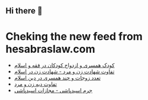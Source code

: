 ## Hi there 👋


# Cheking the new feed from hesabraslaw.com
<!-- BLOG-POST-LIST:START -->
- [کودک همسری و ازدواج کودکان در فقه و اسلام](https://hesabraslaw.com/blog/%DA%A9%D9%88%D8%AF%DA%A9-%D9%87%D9%85%D8%B3%D8%B1%DB%8C-%D8%AF%D8%B1-%D8%A7%D8%B3%D9%84%D8%A7%D9%85-%D9%88-%D8%A7%D8%B2%D8%AF%D9%88%D8%A7%D8%AC-%DA%A9%D9%88%D8%AF%DA%A9-%D8%AF%D8%B1-%D9%81%D9%82%D9%87/)
- [تفاوت شهادت زن و مرد - شهادت زن در  اسلام](https://hesabraslaw.com/blog/%D8%AA%D9%81%D8%A7%D9%88%D8%AA-%D8%B4%D9%87%D8%A7%D8%AF%D8%AA-%D8%B2%D9%86-%D9%88-%D9%85%D8%B1%D8%AF-%D8%B4%D9%87%D8%A7%D8%AF%D8%AA-%D8%B2%D9%86-%D8%AF%D8%B1-%D8%A7%D8%B3%D9%84%D8%A7%D9%85/)
- [تعدد زوجات و چند همسری در دین اسلام](https://hesabraslaw.com/blog/%D8%AA%D8%B9%D8%AF%D8%AF-%D8%B2%D9%88%D8%AC%D8%A7%D8%AA-%D8%AF%D8%B1-%D8%AF%DB%8C%D9%86-%D8%A7%D8%B3%D9%84%D8%A7%D9%85/)
- [تفاوت دیه زن و مرد](https://hesabraslaw.com/blog/%D8%AA%D9%81%D8%A7%D9%88%D8%AA-%D8%AF%DB%8C%D9%87-%D8%B2%D9%86-%D9%88-%D9%85%D8%B1%D8%AF/)
- [جرم اسیدپاشی - مجازات اسیدپاشی](https://hesabraslaw.com/blog/%D8%AC%D8%B1%D9%85-%D8%A7%D8%B3%DB%8C%D8%AF%D9%BE%D8%A7%D8%B4%DB%8C-%D9%85%D8%AC%D8%A7%D8%B2%D8%A7%D8%AA-%D8%A7%D8%B3%DB%8C%D8%AF-%D9%BE%D8%A7%D8%B4%DB%8C/)
<!-- BLOG-POST-LIST:END -->

<!--
**hessabras/hessabras** is a ✨ _special_ ✨ repository because its `README.md` (this file) appears on your GitHub profile.

Here are some ideas to get you started:

- 🔭 I’m currently working on ...
- 🌱 I’m currently learning ...
- 👯 I’m looking to collaborate on ...
- 🤔 I’m looking for help with ...
- 💬 Ask me about ...
- 📫 How to reach me: ...
- 😄 Pronouns: ...
- ⚡ Fun fact: ...
-->
